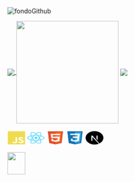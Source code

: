 ![fondoGithub](https://user-images.githubusercontent.com/51522778/226726275-43ab4848-2fe1-434d-abfb-e8bdcfa53405.png)
<div>
  <a href="https://github.com/thxare">
    <img align="center" src="https://github-readme-stats.vercel.app/api?username=thxare&theme=jolly&show_icons=true&border_color=555555&title_color=B85CFF&icon_color=FF16E8&bg_color=282931" />
  </a>
   <img align="center" height="230" width="230" src="https://media4.giphy.com/media/0TtX2qqpxp3pIafzio/giphy.gif?cid=ecf05e47c7b6521et9crhnp3lkh6u38cvbda5w8xk0a9bith&rid=giphy.gif&ct=s" />
  <a href="https://github.com/thxare">
    <img align="center" src="https://github-readme-stats.vercel.app/api/top-langs/?username=thxare&langs_count=8&theme=jolly&layout=compact&border_color=555555&title_color=B85CFF&icon_color=FF16E8&bg_color=282931" /> 
 </a>  
</div>
<div>
  <div>
    <br>
    <img align="center" height="30" width="40" src="https://raw.githubusercontent.com/devicons/devicon/master/icons/javascript/javascript-plain.svg" />
    <img align="center" height="30" width="40" src="https://raw.githubusercontent.com/devicons/devicon/master/icons/react/react-original.svg" />
    <img align="center" height="30" width="40" src="https://raw.githubusercontent.com/devicons/devicon/master/icons/html5/html5-original.svg" />
    <img align="center" height="30" width="40" src="https://raw.githubusercontent.com/devicons/devicon/master/icons/css3/css3-original.svg" />
    <img align="center" height="30" width="40" src="https://raw.githubusercontent.com/devicons/devicon/master/icons/nextjs/nextjs-original.svg" />
  </div>
  <br>
  <img align="center" height="50" width="40" src="https://media3.giphy.com/media/GajHTHXHb5kEz6eJ1W/200w.gif?cid=82a1493brljcxmjzzmxbx5a2e4y1379x6g27341ebx18ttzu&rid=200w.gif&ct=s" />
  </div>
  <!--



- 🔭 I’m currently working on frontend
- 🌱 I’m currently learning redux
- 🤔 I’m looking for help with nodeJS
--!>
